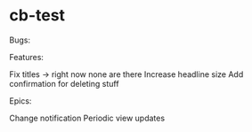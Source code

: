 # cb-test

Bugs:

Features:

Fix titles -> right now none are there
Increase headline size
Add confirmation for deleting stuff

Epics:

Change notification
Periodic view updates

